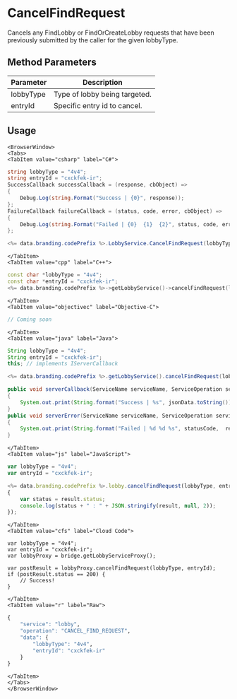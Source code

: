 # CancelFindRequest

Cancels any FindLobby or FindOrCreateLobby requests that have been previously submitted by the caller for the given lobbyType.

<PartialServop service_name="lobby" operation_name="CANCEL_FIND_REQUEST" />

## Method Parameters

| Parameter | Description                   |
| --------- | ----------------------------- |
| lobbyType | Type of lobby being targeted. |
| entryId   | Specific entry id to cancel.  |

## Usage

```mdx-code-block
<BrowserWindow>
<Tabs>
<TabItem value="csharp" label="C#">
```

```csharp
string lobbyType = "4v4";
string entryId = "cxckfek-ir";
SuccessCallback successCallback = (response, cbObject) =>
{
    Debug.Log(string.Format("Success | {0}", response));
};
FailureCallback failureCallback = (status, code, error, cbObject) =>
{
    Debug.Log(string.Format("Failed | {0}  {1}  {2}", status, code, error));
};

<%= data.branding.codePrefix %>.LobbyService.CancelFindRequest(lobbyType, entryId, successCallback, failureCallback);
```

```mdx-code-block
</TabItem>
<TabItem value="cpp" label="C++">
```

```cpp
const char *lobbyType = "4v4";
const char *entryId = "cxckfek-ir";
<%= data.branding.codePrefix %>->getLobbyService()->cancelFindRequest(lobbyType, entryId, this);
```

```mdx-code-block
</TabItem>
<TabItem value="objectivec" label="Objective-C">
```

```objectivec
// Coming soon
```

```mdx-code-block
</TabItem>
<TabItem value="java" label="Java">
```

```java
String lobbyType = "4v4";
String entryId = "cxckfek-ir";
this; // implements IServerCallback

<%= data.branding.codePrefix %>.getLobbyService().cancelFindRequest(lobbyType, entryId, this);

public void serverCallback(ServiceName serviceName, ServiceOperation serviceOperation, JSONObject jsonData)
{
    System.out.print(String.format("Success | %s", jsonData.toString()));
}
public void serverError(ServiceName serviceName, ServiceOperation serviceOperation, int statusCode, int reasonCode, String jsonError)
{
    System.out.print(String.format("Failed | %d %d %s", statusCode,  reasonCode, jsonError.toString()));
}
```

```mdx-code-block
</TabItem>
<TabItem value="js" label="JavaScript">
```

```javascript
var lobbyType = "4v4";
var entryId = "cxckfek-ir";

<%= data.branding.codePrefix %>.lobby.cancelFindRequest(lobbyType, entryId, result =>
{
	var status = result.status;
	console.log(status + " : " + JSON.stringify(result, null, 2));
});
```

```mdx-code-block
</TabItem>
<TabItem value="cfs" label="Cloud Code">
```

```cfscript
var lobbyType = "4v4";
var entryId = "cxckfek-ir";
var lobbyProxy = bridge.getLobbyServiceProxy();

var postResult = lobbyProxy.cancelFindRequest(lobbyType, entryId);
if (postResult.status == 200) {
    // Success!
}
```

```mdx-code-block
</TabItem>
<TabItem value="r" label="Raw">
```

```r
{
	"service": "lobby",
	"operation": "CANCEL_FIND_REQUEST",
	"data": {
		"lobbyType": "4v4",
		"entryId": "cxckfek-ir"
	}
}
```

```mdx-code-block
</TabItem>
</Tabs>
</BrowserWindow>
```
